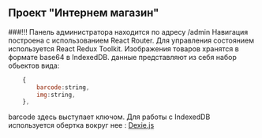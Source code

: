 ## Проект "Интернем магазин"

###!!! Панель администратора находится по адресу /admin
Навигация построена с использованием React Router.
Для управления состоянием используется React Redux Toolkit.
Изображения товаров хранятся в формате base64 в IndexedDB.
данные представляют из себя набор обьектов вида:

```javascript
	{
		barcode:string,
		img:string,
	},
```

barcode здесь выступает ключом.
Для работы с IndexedDB используется обертка вокруг нее : [Dexie.js](https://dexie.org/)
